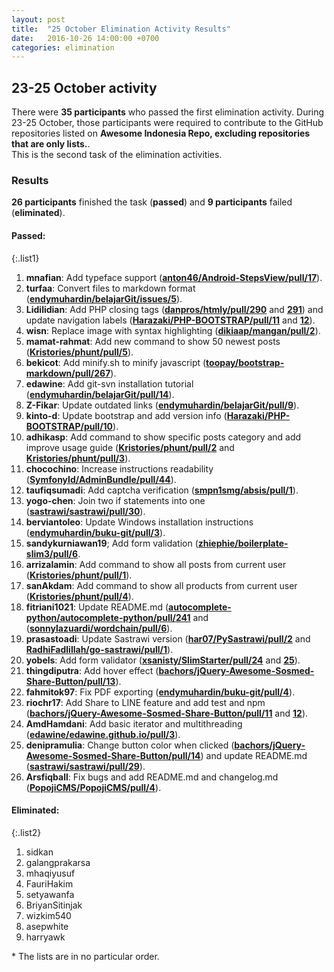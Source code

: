 ```yaml
---
layout: post
title:  "25 October Elimination Activity Results"
date:   2016-10-26 14:00:00 +0700
categories: elimination
---
```



## 23-25 October activity

There were **35 participants** who passed the first elimination activity. During 23-25 October, those participants were required to contribute to the GitHub repositories listed on **Awesome Indonesia Repo, excluding repositories that are only lists.**.  
This is the second task of the elimination activities.

### Results
**26 participants** finished the task (**passed**) and **9 participants** failed (**eliminated**).  

#### Passed:

{:.list1}
1. **mnafian**: Add typeface support ([**anton46/Android-StepsView/pull/17**](https://github.com/anton46/Android-StepsView/pull/17)).  
1. **turfaa**: Convert files to markdown format ([**endymuhardin/belajarGit/issues/5**](https://github.com/endymuhardin/belajarGit/issues/5)).  
1. **Lidilidian**: Add PHP closing tags ([**danpros/htmly/pull/290**](https://github.com/danpros/htmly/pull/290) and [**291**](https://github.com/danpros/htmly/pull/291)) and update navigation labels ([**Harazaki/PHP-BOOTSTRAP/pull/11**](https://github.com/Harazaki/PHP-BOOTSTRAP/pull/11) and [**12**](https://github.com/Harazaki/PHP-BOOTSTRAP/pull/12)).  
1. **wisn**: Replace image with syntax highlighting ([**dikiaap/mangan/pull/2**](https://github.com/dikiaap/mangan/pull/2)).  
1. **mamat-rahmat**: Add new command to show 50 newest posts ([**Kristories/phunt/pull/5**](https://github.com/Kristories/phunt/pull/5)).  
1. **bekicot**: Add minify.sh to minify javascript ([**toopay/bootstrap-markdown/pull/267**](https://github.com/toopay/bootstrap-markdown/pull/267)).  
1. **edawine**: Add git-svn installation tutorial ([**endymuhardin/belajarGit/pull/14**](https://github.com/endymuhardin/belajarGit/pull/14)).  
1. **Z-Fikar**: Update outdated links ([**endymuhardin/belajarGit/pull/9**](https://github.com/endymuhardin/belajarGit/pull/9)).  
1. **kinto-d**: Update bootstrap and add version info ([**Harazaki/PHP-BOOTSTRAP/pull/10**](https://github.com/Harazaki/PHP-BOOTSTRAP/pull/10)).  
1. **adhikasp**: Add command to show specific posts category and add improve usage guide ([**Kristories/phunt/pull/2**](https://github.com/Kristories/phunt/pull/2) and [**Kristories/phunt/pull/3**](https://github.com/Kristories/phunt/pull/3)).  
1. **chocochino**: Increase instructions readability ([**SymfonyId/AdminBundle/pull/44**](https://github.com/SymfonyId/AdminBundle/pull/44)).  
1. **taufiqsumadi**: Add captcha verification ([**smpn1smg/absis/pull/1**](https://github.com/smpn1smg/absis/pull/1)).  
1. **yogo-chen**: Join two if statements into one ([**sastrawi/sastrawi/pull/30**](https://github.com/sastrawi/sastrawi/pull/30)).  
1. **berviantoleo**: Update Windows installation instructions ([**endymuhardin/buku-git/pull/3**](https://github.com/endymuhardin/buku-git/pull/3)).  
1. **sandykurniawan19**; Add form validation ([**zhiephie/boilerplate-slim3/pull/6**](https://github.com/zhiephie/boilerplate-slim3/pull/6).
1. **arrizalamin**: Add command to show all posts from current user ([**Kristories/phunt/pull/1**](https://github.com/Kristories/phunt/pull/1)).  
1. **sanAkdam**: Add command to show all products from current user ([**Kristories/phunt/pull/4**](https://github.com/Kristories/phunt/pull/4)).  
1. **fitriani1021**: Update README.md ([**autocomplete-python/autocomplete-python/pull/241**](https://github.com/autocomplete-python/autocomplete-python/pull/241) and ([**sonnylazuardi/wordchain/pull/6**](https://github.com/sonnylazuardi/wordchain/pull/6)).  
1. **prasastoadi**: Update Sastrawi version ([**har07/PySastrawi/pull/2**](https://github.com/har07/PySastrawi/pull/2) and [**RadhiFadlillah/go-sastrawi/pull/1**](https://github.com/RadhiFadlillah/go-sastrawi/pull/1)).  
1. **yobels**: Add form validator ([**xsanisty/SlimStarter/pull/24**](https://github.com/xsanisty/SlimStarter/pull/24) and [**25**](https://github.com/xsanisty/SlimStarter/pull/25)).  
1. **thingdiputra**: Add hover effect ([**bachors/jQuery-Awesome-Sosmed-Share-Button/pull/13**](https://github.com/bachors/jQuery-Awesome-Sosmed-Share-Button/pull/13)).  
1. **fahmitok97**: Fix PDF exporting ([**endymuhardin/buku-git/pull/4**](https://github.com/endymuhardin/buku-git/pull/4)).  
1. **riochr17**: Add Share to LINE feature and add test and npm ([**bachors/jQuery-Awesome-Sosmed-Share-Button/pull/11**](https://github.com/bachors/jQuery-Awesome-Sosmed-Share-Button/pull/11) and [**12**](https://github.com/xinuc/ruby_basic/pull/2)).  
1. **AmdHamdani**: Add basic iterator and multithreading ([**edawine/edawine.github.io/pull/3**](https://github.com/edawine/edawine.github.io/pull/3)).  
1. **denipramulia**: Change button color when clicked ([**bachors/jQuery-Awesome-Sosmed-Share-Button/pull/14**](hhttps://github.com/bachors/jQuery-Awesome-Sosmed-Share-Button/pull/14)) and update README.md ([**sastrawi/sastrawi/pull/29**](https://github.com/sastrawi/sastrawi/pull/29)).  
1. **Arsfiqball**: Fix bugs and add README.md and changelog.md ([**PopojiCMS/PopojiCMS/pull/4**](https://github.com/PopojiCMS/PopojiCMS/pull/4)).


#### Eliminated:

{:.list2}
1. sidkan  
1. galangprakarsa  
1. mhaqiyusuf  
1. FauriHakim  
1. setyawanfa  
1. BriyanSitinjak  
1. wizkim540  
1. asepwhite  
1. harryawk  

\* The lists are in no particular order.  
